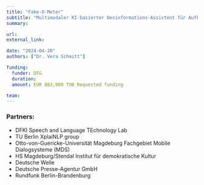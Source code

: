 ```yaml
---
title: "Fake-O-Meter"
subtitle: "Multimodaler KI-basierter Desinformations-Assistent für Aufklärung und Resilienz im Umgang mit medialen Desinformationen"
summary:

url:
external_link:

date: "2024-04-20"
authors: ["Dr. Vera Schmitt"]

funding:
  funder: DFG
  duration:
  amount: EUR 883,000 TUB Requested funding 

team:
---
```



### Partners:
- DFKI Speech and Language TEchnology Lab
- TU Berlin XplaiNLP group
- Otto-von-Guericke-Universität Magdeburg Fachgebiet Mobile Dialogsysteme (MDS)
- HS Magdeburg/Stendal Institut für demokratische Kultur
- Deutsche Welle
- Deutsche Presse-Agentur GmbH
- Rundfunk Berlin-Brandenburg